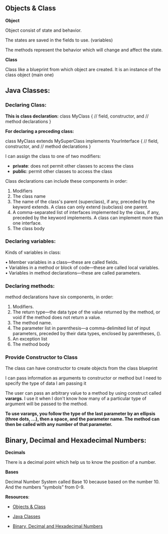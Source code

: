 ## Objects & Class

**Object**

Object consist of state and behavior.

The states are saved in the fields to use. (variables)

The methods represent the behavior which will change and affect the state.

**Class**

Class like a blueprint from which object are created. It is an instance of the class object (main one)

## Java Classes:

### Declaring Class:

**This is class declaration:**
class MyClass {
// field, constructor, and
// method declarations
}

**For declaring a preceding class:**

class MyClass extends MySuperClass implements YourInterface {
// field, constructor, and
// method declarations
}

I can assign the class to one of two modifiers:

- **private**: does not permit other classes to access the class
- **public**: permit other classes to access the class

Class declarations can include these components in order:

1.  Modifiers <br>
2.  The class name<br>
3.  The name of the class's parent (superclass), if any, preceded by the keyword extends. A class can only extend (subclass) one parent.<br>
4.  A comma-separated list of interfaces implemented by the class, if any, preceded by the keyword implements. A class can implement more than one interface.<br>
5.  The class body

### Declaring variables:

Kinds of variables in class:

• Member variables in a class—these are called fields.<br>
• Variables in a method or block of code—these are called local variables.<br>
• Variables in method declarations—these are called parameters.

### Declaring methods:

method declarations have six components, in order:

1.  Modifiers.<br>
2.  The return type—the data type of the value returned by the method, or void if the method does not return a value.<br>
3.  The method name.<br>
4.  The parameter list in parenthesis—a comma-delimited list of input parameters, preceded by their data types, enclosed by parentheses, ().<br>
5.  An exception list<br>
6.  The method body

### Provide Constructor to Class

The class can have constructor to create objects from the class blueprint

I can pass information as arguments to constructor or method but I need to specify the type of data I am passing it

The user can pass an arbitrary value to a method by using construct called **varargs**. I use it when I don't know how many of a particular type of argument will be passed to the method.

**To use varargs, you follow the type of the last parameter by an ellipsis (three dots, ...), then a space, and the parameter name. The method can then be called with any number of that parameter.**

## Binary, Decimal and Hexadecimal Numbers:

**Decimals**

There is a decimal point which help us to know the position of a number.

**Bases**

Decimal Number System called Base 10 because based on the number 10. And the numbers “symbols” from 0-9.

**Resources**:

- [Objects & Class](https://docs.oracle.com/javase/tutorial/java/concepts/index.html)

- [Java Classes](https://docs.oracle.com/javase/tutorial/java/javaOO/classes.html)

- [Binary, Decimal and Hexadecimal Numbers](https://www.mathsisfun.com/binary-decimal-hexadecimal.html)

